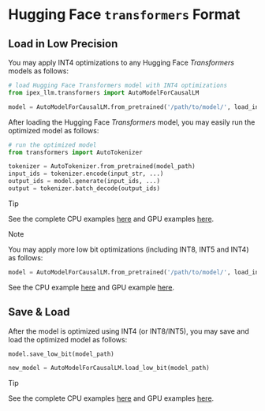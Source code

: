 # Hugging Face ``transformers`` Format

## Load in Low Precision
You may apply INT4 optimizations to any Hugging Face *Transformers* models as follows:

```python
# load Hugging Face Transformers model with INT4 optimizations
from ipex_llm.transformers import AutoModelForCausalLM

model = AutoModelForCausalLM.from_pretrained('/path/to/model/', load_in_4bit=True)
```

After loading the Hugging Face *Transformers* model, you may easily run the optimized model as follows:

```python
# run the optimized model
from transformers import AutoTokenizer

tokenizer = AutoTokenizer.from_pretrained(model_path)
input_ids = tokenizer.encode(input_str, ...)
output_ids = model.generate(input_ids, ...)
output = tokenizer.batch_decode(output_ids)
```

> [!TIP]
> See the complete CPU examples [here](https://github.com/intel-analytics/ipex-llm/tree/main/python/llm/example/CPU/HF-Transformers-AutoModels) and GPU examples [here](https://github.com/intel-analytics/ipex-llm/tree/main/python/llm/example/GPU/HuggingFace).

> [!NOTE]
> You may apply more low bit optimizations (including INT8, INT5 and INT4) as follows:
>
> ```python
> model = AutoModelForCausalLM.from_pretrained('/path/to/model/', load_in_low_bit="sym_int5")
> ```
>
> See the CPU example [here](https://github.com/intel-analytics/ipex-llm/tree/main/python/llm/example/CPU/HF-Transformers-AutoModels/More-Data-Types) and GPU example [here](https://github.com/intel-analytics/ipex-llm/tree/main/python/llm/example/GPU/HuggingFace/More-Data-Types).


## Save & Load
After the model is optimized using INT4 (or INT8/INT5), you may save and load the optimized model as follows:

```python
model.save_low_bit(model_path)

new_model = AutoModelForCausalLM.load_low_bit(model_path)
```

> [!TIP]
> See the complete CPU examples [here](https://github.com/intel-analytics/ipex-llm/tree/main/python/llm/example/CPU/HF-Transformers-AutoModels/Save-Load) and GPU examples [here](https://github.com/intel-analytics/ipex-llm/tree/main/python/llm/example/GPU/HuggingFace/Save-Load).
